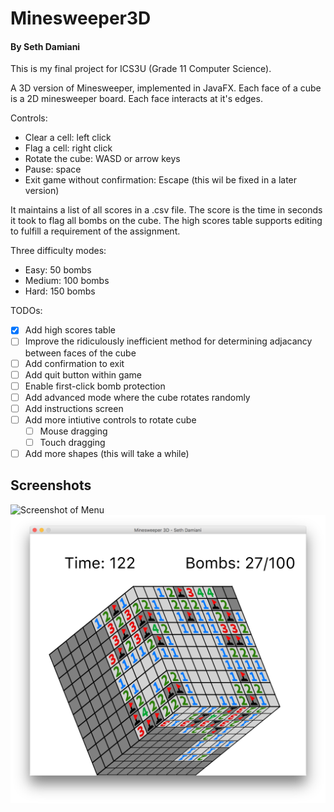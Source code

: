 # Minesweeper3D
#### By Seth Damiani
This is my final project for ICS3U (Grade 11 Computer Science). 

A 3D version of Minesweeper, implemented in JavaFX. Each face of a cube is a 2D minesweeper board. Each face interacts at it's edges.

Controls:
- Clear a cell: left click
- Flag a cell: right click
- Rotate the cube: WASD or arrow keys
- Pause: space
- Exit game without confirmation: Escape (this wil be fixed in a later version)

It maintains a list of all scores in a .csv file. The score is the time in seconds it took to flag all bombs on the cube. The high scores table supports editing to fulfill a requirement of the assignment.

Three difficulty modes:
- Easy: 50 bombs
- Medium: 100 bombs
- Hard: 150 bombs

TODOs:

- [x] Add high scores table
- [ ] Improve the ridiculously inefficient method for determining adjacancy between faces of the cube
- [ ] Add confirmation to exit
- [ ] Add quit button within game
- [ ] Enable first-click bomb protection
- [ ] Add advanced mode where the cube rotates randomly
- [ ] Add instructions screen
- [ ] Add more intiutive controls to rotate cube
  - [ ] Mouse dragging
  - [ ] Touch dragging
- [ ] Add more shapes (this will take a while)

## Screenshots
![Screenshot of Menu](https://github.com/SethDamiani/Minesweeper3D/blob/master/images/Menu.png "Menu Screen")
![Screenshot of Gameplay](https://github.com/SethDamiani/Minesweeper3D/blob/master/images/Gameplay.png "Gameplay")
